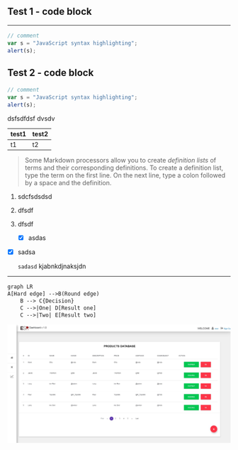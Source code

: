 ## Test 1 - code block

------

```javascript
// comment
var s = "JavaScript syntax highlighting";
alert(s);

```

## Test 2 - code block

```javascript
// comment
var s = "JavaScript syntax highlighting";
alert(s);
```

dsfsdfdsf dvsdv

| test1 | test2 |
| ----- | ----- |
| t1    | t2    |

> Some Markdown processors allow you to create *definition lists* of terms and their corresponding definitions. To create a definition list, type the term on the first line. On the next line, type a colon followed by a space and the definition.

1. sdcfsdsdsd

2. dfsdf

3. dfsdf

   - [x] asdas

  - [x] sadsa

     `sadasd`
     kjabnkdjnaksjdn

-----------------------
```mermaid
graph LR
A[Hard edge] -->B(Round edge)
    B --> C{Decision}
    C -->|One| D[Result one]
    C -->|Two| E[Result two]
```

![](images/1.jpg?raw=true "deneme1")

